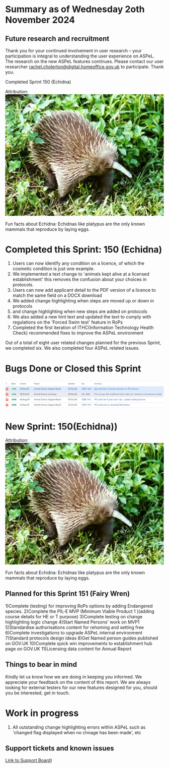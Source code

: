 # Summary as of Wednesday 2oth November 2024



## Future research and recruitment 

Thank you for your continued involvement in user research – your participation is integral to understanding the user experience on ASPeL. The research on the new ASPeL features continues. Please contact our user researcher rachel.cholerton@digital.homeoffice.gov.uk to participate. Thank you.  
 


Completed Sprint 150 (Echidna)



Attribution:
![User:Jaganath, CC BY-SA 3.0 <http://creativecommons.org/licenses/by-sa/3.0/>, via Wikimedia Commons](128pxLong-beakedEchidna.jpg)






Fun facts about Echidna:
Echidnas like platypus are the only known mammals that reproduce by laying eggs.



# Completed this Sprint: 150 (Echidna)
1) Users can now identify any condition on a licence, of which the cosmetic condition is just one example.
2) We implemented a text change to 'animals kept alive at a licensed establishment' this removes the confusion about your choices in protocols.
3) Users can now add applicant detail to the PDF version of a licence to match the same field on a DOCX download
4) We added change highlighting when steps are moved up or down in protocols
5) and change highlighting when new steps are added on protocols 
6) We also added a new hint text and updated the text to comply with regulations on the 'Forced Swim test' feature in RoPs
7) Completed the first iteration of ITHC(Information Technology Health Check) recommended fixes to improve the ASPeL environment


Out of a total of eight user related changes planned for the previous Sprint, we completed six. We also completed four ASPeL related issues.
   
   

# Bugs Done or Closed this Sprint

![Bugs Done or Closed 23102024](graphs/Bugs231024.jpg)









# New Sprint: 150(Echidna))








Attribution:
![User:Jaganath, CC BY-SA 3.0 <http://creativecommons.org/licenses/by-sa/3.0/>, via Wikimedia Commons](128pxLong-beakedEchidna.jpg)







Fun facts about Echidna:
Echidnas like platypus are the only known mammals that reproduce by laying eggs.



## Planned for this Sprint 151 (Fairy Wren)

1)Complete (testing) for improving RoPs options by adding Endangered species.
2)Complete the PIL-E MVP (Minimum Viable Product 1 )(adding course details for HE or T purpose) 
3)Complete testing on change highlighting logic change 
4)Start Named Persons' work on MVP1 
5)Standardise authorisations content for rehoming and setting free
6)Complete investigations to upgrade ASPeL internal environment 
7)Standard protocols design ideas 
8)Get Named person guides published on GOV.UK 
10)Complete quick win improvements to establishment hub page on GOV.UK 
11)Licensing data content for Annual Report

   


   

## Things to bear in mind
Kindly let us know how we are doing in keeping you informed. We appreciate your feedback on the content of this report. We are always looking for external testers for our new features designed for you, should you be interested, get in touch.

# Work in progress
1) All outstanding change highlighting errors within ASPeL such as 'changed flag displayed when no chnage has been made', etc 
  

   
 
   
## Support tickets and known issues
[Link to Support Board](https://collaboration.homeoffice.gov.uk/jira/secure/RapidBoard.jspa?rapidView=1717))





  

   
 
   
